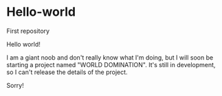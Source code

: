 # Hello-world
First repository

Hello world!

I am a giant noob and don't really know what I'm doing, but I will soon be starting a project named "WORLD DOMINATION".
It's still in development, so I can't release the details of the project. 

Sorry!
